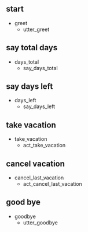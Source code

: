 ## start
* greet
  - utter_greet

## say total days
* days_total
  - say_days_total

## say days left
* days_left
  - say_days_left

## take vacation
* take_vacation
  - act_take_vacation

## cancel vacation
* cancel_last_vacation
  - act_cancel_last_vacation

## good bye
* goodbye
  - utter_goodbye
